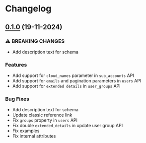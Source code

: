 # Changelog

## [0.1.0](https://github.com/cloudinary/account-provisioning-java/compare/0.0.3...0.1.0) (19-11-2024)


### ⚠ BREAKING CHANGES

* Add description text for schema


### Features

* Add support for `cloud_names` parameter in `sub_accounts` API
* Add support for `emails` and pagination parameters in `users` API
* Add support for `extended details` in `user_groups` API


### Bug Fixes

* Add description text for schema
* Update classic reference link
* Fix `groups` property in `users` API
* Fix double `extended_details` in update user group API
* Fix examples
* Fix internal attributes
